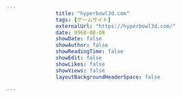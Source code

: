 ---
                title: "hyperbowl3d.com"
                tags: [ゲームサイト]
                externalUrl: "https://hyperbowl3d.com/"
                date: 9968-08-08
                showDate: false
                showAuthor: false
                showReadingTime: false
                showEdit: false
                showLikes: false
                showViews: false
                layoutBackgroundHeaderSpace: false
                ---

